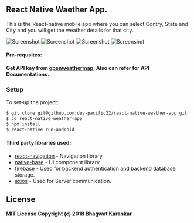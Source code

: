 ## React Native Waether App.

 This is the React-native mobile app where you can select Contry, State and City and you will get the weather details for that city. 

![Screenshot](screenshots/Screenshot_2018-09-08-20-47-59-962_com.weatherapp.png)
![Screenshot](screenshots/Screenshot_2018-09-08-20-48-08-144_com.weatherapp.png)
![Screenshot](screenshots/Screenshot_2018-09-08-20-48-53-556_com.weatherapp.png)
![Screenshot](screenshots/Screenshot_2018-09-08-20-48-45-061_com.weatherapp.png)

#### Pre-requsites: 
 
**Get API key from [openweathermap](https://api.openweathermap.org/api), Also can refer for API Documentations.**

### Setup
To set-up the project: 
```sh
$ git clone git@github.com:dev-pacific22/react-native-weather-app.git
$ cd react-native-weather-app
$ npm install 
$ react-native run-android
```

#### Third party libraries used: 

* [react-navigation](https://reactnavigation.org/) - Navigation library.
* [native-base](http://nativebase.io) - UI component library
* [firebase](https://console.firebase.google.com) - Used for backend authentication and backend database storage.
* [axios](https://github.com/axios/axios) - Used for Server communication.




License
----
**MIT License**
**Copyright (c) 2018 Bhagwat Karankar**
